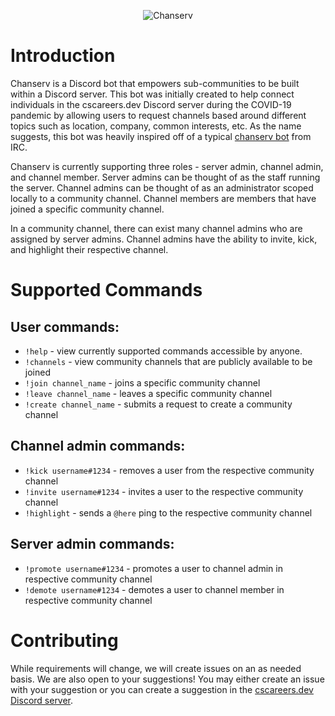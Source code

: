 <p align="center">
<img src="https://i.imgur.com/3XVmGsH.png" alt="Chanserv">
</p>

# Introduction

Chanserv is a Discord bot that empowers sub-communities to be built within a Discord server. This bot was initially created to help connect individuals in the cscareers.dev Discord server during the COVID-19 pandemic by allowing users to request channels based around different topics such as location, company, common interests, etc. As the name suggests, this bot was heavily inspired off of a typical [chanserv bot](http://www.geekshed.net/commands/chanserv/) from IRC.

Chanserv is currently supporting three roles - server admin, channel admin, and channel member. Server admins can be thought of as the staff running the server. Channel admins can be thought of as an administrator scoped locally to a community channel. Channel members are members that have joined a specific community channel.

In a community channel, there can exist many channel admins who are assigned by server admins. Channel admins have the ability to invite, kick, and highlight their respective channel.

# Supported Commands

## User commands:

- `!help` - view currently supported commands accessible by anyone.
- `!channels` - view community channels that are publicly available to be joined
- `!join channel_name` - joins a specific community channel
- `!leave channel_name` - leaves a specific community channel
- `!create channel_name` - submits a request to create a community channel

## Channel admin commands:

- `!kick username#1234` - removes a user from the respective community channel
- `!invite username#1234` - invites a user to the respective community channel
- `!highlight` - sends a `@here` ping to the respective community channel

## Server admin commands:

- `!promote username#1234` - promotes a user to channel admin in respective community channel
- `!demote username#1234` - demotes a user to channel member in respective community channel

# Contributing

While requirements will change, we will create issues on an as needed basis. We are also open to your suggestions! You may either create an issue with your suggestion or you can create a suggestion in the [cscareers.dev Discord server](https://cscareers.dev/discord).
